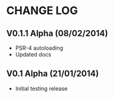 CHANGE LOG
==========


## V0.1.1 Alpha (08/02/2014)

* PSR-4 autoloading
* Updated docs


## V0.1 Alpha (21/01/2014)

* Initial testing release
